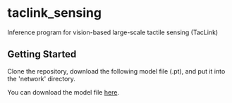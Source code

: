 # taclink_sensing
Inference program for vision-based large-scale tactile sensing (TacLink)

## Getting Started
Clone the repository, download the following model file (.pt), and put it into the 'network' directory.

You can download the model file [here](https://your-cloud-storage-link/model.pt](https://drive.google.com/file/d/1iZBT_pqcG2R2QJSgO0L0dhWyMvGUcvT5/view?usp=sharing)https://drive.google.com/file/d/1iZBT_pqcG2R2QJSgO0L0dhWyMvGUcvT5/view?usp=sharing).
